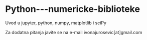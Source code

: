 # Python---numericke-biblioteke
Uvod u jupyter, python, numpy, matplotlib i sciPy

Za dodatna pitanja javite se na e-mail 
ivonajurosevic[at]gmail.com
